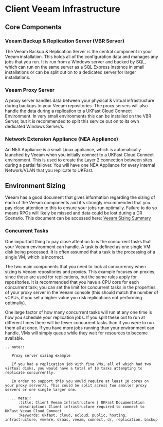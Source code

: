 # Client Veeam Infrastructure

## Core Components

### Veeam Backup & Replication Server (VBR Server)

The Veeam Backup & Replication Server is the central component in your Veeam installation. This holds all of the configuration data and manages any jobs that you run. It is run from a Windows server and backed by SQL, which can run on the same server as a SQL Express instance in small installations or can be split out on to a dedicated server for larger installations. 


### Veeam Proxy Server 

A proxy server handles data between your physical & virtual infrastructure during backups to your Veeam repositories. The proxy servers will also handle the data during a replication to a UKFast Cloud Connect Environment. In very small environments this can be installed on the VBR Server, but it is recommended to split this service out on to its own dedicated Windows Server/s.


### Network Extension Appliance (NEA Appliance)

An NEA Appliance is a small Linux appliance, which is automatically launched by Veeam when you initially connect to a UKFast Cloud Connect environment. This is used to create the Layer 2 connection between sites during a partial failover. You will have one NEA Appliance for every internal Network/VLAN that you replicate to UKFast.


## Environment Sizing 

Veeam has a good document that gives information regarding the sizing of each of the Veeam components and it's strongly recommended that you pay close attention to this to ensure your jobs run optimally. Failure to do so means RPOs will likely be missed and data could be lost during a DR Scenario. This document can be accessed here:  [Veeam Sizing Summary](https://www.veeambp.com/appendix_a_sizing)


### Concurrent Tasks

One important thing to pay close attention to is the concurrent tasks that your Veeam environment can handle. A task is defined as one single VM disk being processed. It is often assumed that a task is the processing of a single VM, which is incorrect.

The two main components that you need to look at concurrency when sizing is Veeam repositories and proxies. This example focuses on proxies, since these are used for replications, but the same rules apply for repositories. It is recommended that you have a CPU core for each concurrent task; you can set the limit for concurrent tasks in the properties of your proxy server in the Veeam console (this should match the number of vCPUs, if you set a higher value you risk replications not performing optimally).

One large factor of how many concurrent tasks will run at any one time is how you schedule your replication jobs. If you split these out to run at different times there will be fewer concurrent tasks than if you were to run them all at once. If you have more jobs running than your environment can handle, VMs will simply queue while they wait for resources to become available.


```eval_rst
.. note::

   Proxy server sizing example

   If you had a replication job with five VMs, all of which had two virtual disks, you would have a total of 10 tasks attempting to replicate concurrently.

   In order to support this you would require at least 10 cores on your proxy server/s. This could be split across two smaller proxy servers or one single larger one.
```

```eval_rst
   .. meta::
      :title: Client Veeam Infrastructure | UKFast Documentation
      :description: Client infrastructure required to connect to UKFast Veeam Cloud Connect
      :keywords: ukfast, cloud, ecloud, public, hosting, infrastructure, vmware, draas, veeam, connect, dr, replication, backup
```
